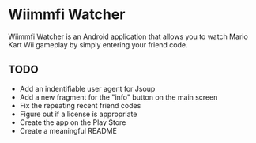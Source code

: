 # Wiimmfi Watcher

Wiimmfi Watcher is an Android application that allows you to watch Mario Kart Wii gameplay by simply entering your friend code. 

## TODO

* Add an indentifiable user agent for Jsoup
* Add a new fragment for the "info" button on the main screen
* Fix the repeating recent friend codes
* Figure out if a license is appropriate
* Create the app on the Play Store
* Create a meaningful README
